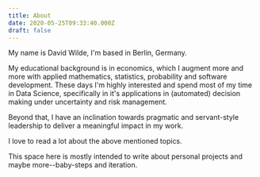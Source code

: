 ```yaml
---
title: About
date: 2020-05-25T09:33:40.000Z
draft: false
---
```


My name is David Wilde, I'm based in Berlin, Germany.

My educational background is in economics, which I augment more and more with applied mathematics, statistics, probability and software development.
These days I'm highly interested and spend most of my time in Data Science, specifically in it's applications in (automated) decision making under uncertainty and risk management.

Beyond that, I have an inclination towards pragmatic and servant-style leadership to deliver a meaningful impact in my work.

I love to read a lot about the above mentioned topics.

This space here is mostly intended to write about personal projects and maybe more--baby-steps and iteration.
